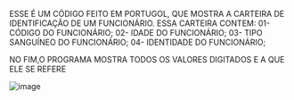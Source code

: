 ESSE É UM CÓDIGO FEITO EM PORTUGOL, QUE MOSTRA A CARTEIRA DE IDENTIFICAÇÃO DE UM FUNCIONÁRIO.
ESSA CARTEIRA CONTEM:
01- CÓDIGO DO FUNCIONÁRIO;
02- IDADE DO FUNCIONÁRIO;
03- TIPO SANGUÍNEO DO FUNCIONÁRIO;
04- IDENTIDADE DO FUNCIONÁRIO;

NO FIM,O PROGRAMA MOSTRA TODOS OS VALORES DIGITADOS E A QUE ELE SE REFERE

![image](https://github.com/henriqgon/teste/assets/175267430/320c216c-7eef-4006-a65e-82039922e45d)
